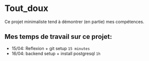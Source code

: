 # Tout_doux

Ce projet minimaliste tend à démontrer (en partie) mes compétences.

## Mes temps de travail sur ce projet:
- 15/04: Reflexion + git setup `15 minutes`
- 16/04: backend setup  + install postgresql `1h`